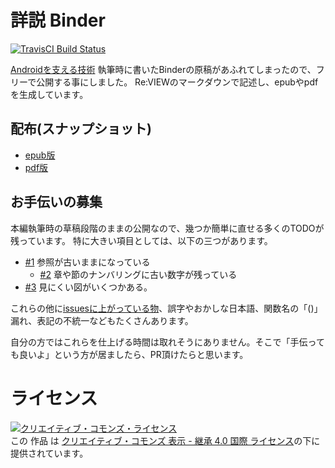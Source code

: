 # 詳説 Binder
[![TravisCI Build Status](https://travis-ci.org/karino2/InsideBinder.svg?branch=master)](https://travis-ci.org/karino2/InsideBinder)

[Androidを支える技術](https://github.com/karino2/AndroidSupportTech) 執筆時に書いたBinderの原稿があふれてしまったので、フリーで公開する事にしました。
Re:VIEWのマークダウンで記述し、epubやpdfを生成しています。

## 配布(スナップショット)

* [epub版](https://github.com/karino2/InsideBinder/raw/travis-build/book.epub)
* [pdf版](https://github.com/karino2/InsideBinder/raw/travis-build/book.pdf)


## お手伝いの募集

本編執筆時の草稿段階のままの公開なので、幾つか簡単に直せる多くのTODOが残っています。
特に大きい項目としては、以下の三つがあります。

* [#1](https://github.com/karino2/InsideBinder/issues/1) 参照が古いままになっている
  * [#2](https://github.com/karino2/InsideBinder/issues/2) 章や節のナンバリングに古い数字が残っている
* [#3](https://github.com/karino2/InsideBinder/issues/3) 見にくい図がいくつかある。

これらの他に[issuesに上がっている物](https://github.com/karino2/InsideBinder/issues)、誤字やおかしな日本語、関数名の「()」漏れ、表記の不統一などもたくさんあります。

自分の方ではこれらを仕上げる時間は取れそうにありません。そこで「手伝っても良いよ」という方が居ましたら、PR頂けたらと思います。


# ライセンス

<a rel="license" href="http://creativecommons.org/licenses/by-sa/4.0/"><img alt="クリエイティブ・コモンズ・ライセンス" style="border-width:0" src="https://i.creativecommons.org/l/by-sa/4.0/88x31.png" /></a><br />この 作品 は <a rel="license" href="http://creativecommons.org/licenses/by-sa/4.0/">クリエイティブ・コモンズ 表示 - 継承 4.0 国際 ライセンス</a>の下に提供されています。



